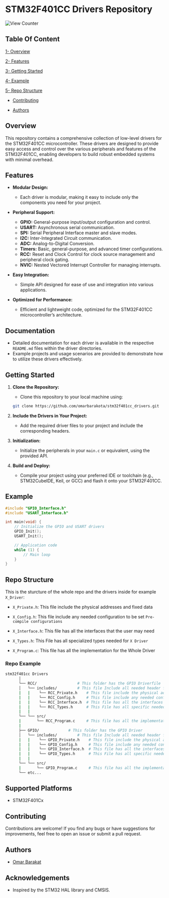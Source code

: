 # STM32F401CC Drivers Repository
![View Counter](https://komarev.com/ghpvc/?username=omarbarakota&label=REPO+VIEWS&color=104de6&style=for-the-badge&base=30&abbreviated=true)

## Table Of Content

[1- Overview](#fverview)

[2- Features](#2--features)

[3- Getting Started](#getting-started)

[4- Example](#example)

[5- Repo Structure](#repo-structure)

- [Contributing](#contributing)

- [Authors](#authors)


## Overview

This repository contains a comprehensive collection of low-level drivers for the STM32F401CC microcontroller. These drivers are designed to provide easy access and control over the various peripherals and features of the STM32F401CC, enabling developers to build robust embedded systems with minimal overhead.

## Features

- **Modular Design:**
  - Each driver is modular, making it easy to include only the components you need for your project.

- **Peripheral Support:**
  - **GPIO:** General-purpose input/output configuration and control.
  - **USART:** Asynchronous serial communication.
  - **SPI:** Serial Peripheral Interface master and slave modes.
  - **I2C:** Inter-Integrated Circuit communication.
  - **ADC:** Analog-to-Digital Conversion.
  - **Timers:** Basic, general-purpose, and advanced timer configurations.
  - **RCC:** Reset and Clock Control for clock source management and peripheral clock gating.
  - **NVIC:** Nested Vectored Interrupt Controller for managing interrupts.

- **Easy Integration:**
  - Simple API designed for ease of use and integration into various applications.

- **Optimized for Performance:**
  - Efficient and lightweight code, optimized for the STM32F401CC microcontroller’s architecture.

## Documentation

- Detailed documentation for each driver is available in the respective `README.md` files within the driver directories.
- Example projects and usage scenarios are provided to demonstrate how to utilize these drivers effectively.

## Getting Started

1. **Clone the Repository:**
   - Clone this repository to your local machine using:
   ```bash
   git clone https://github.com/omarbarakota/stm32f401cc_drivers.git
   ```

2. **Include the Drivers in Your Project:**
   - Add the required driver files to your project and include the corresponding headers.

3. **Initialization:**
   - Initialize the peripherals in your `main.c` or equivalent, using the provided API.

4. **Build and Deploy:**
   - Compile your project using your preferred IDE or toolchain (e.g., STM32CubeIDE, Keil, or GCC) and flash it onto your STM32F401CC.

## Example

```c
#include "GPIO_Interface.h"
#include "USART_Interface.h"

int main(void) {
    // Initialize the GPIO and USART drivers
    GPIO_Init();
    USART_Init();

    // Application code
    while (1) {
        // Main loop
    }
}
```


## Repo Structure

This is the sturcture of the whole repo and the drivers inside for example `X_Driver`:

- `X_Private.h`: This file include the physical addresses and fixed data
- `X_Config.h`:  This file include any needed configuration to be set `Pre-compile configurations`
- `X_Interface.h`: This file has all the interfaces that the user may need
- `X_Types.h`: This File has all specialized types needed for `X Driver` 

- `X_Program.c`: This file has all the implementation for the Whole Driver

### Repo Example

````bash
stm32f401cc Drivers
      │
      └── RCC/                  # This folder has the GPIO Driverfile
      │   └── includes/         # This file Include all needed header files for RCC
      |   |    └── RCC_Private.h    # This file include the physical addresses
      |   |    └── RCC_Config.h     # This file include any needed configuration
      |   |    └── RCC_Interface.h  # This file has all the interfaces that the user may need
      |   |    └── RCC_Types.h      # This File has all specific needed types for RCC Driver 
      |   |
      └── └── src/      
      |       └── RCC_Program.c     # This file has all the implementation for the RCC Driver
      |
      ├── GPIO/             # This folder has the GPIO Driver
      │   └── includes/         # This file Include all needed header files for GPIO
      |   |    └── GPIO_Private.h    # This file include the physical addresses
      |   |    └── GPIO_Config.h     # This file include any needed configuration
      |   |    └── GPIO_Interface.h  # This file has all the interfaces that the user may need
      |   |    └── GPIO_Types.h      # This File has all specific needed types for RCC Driver       
      |   |
      └── └── src/       
      |       └── GPIO_Program.c     # This file has all the implementation for the RCC Driver
      └── etc...
````
## Supported Platforms

- STM32F401Cx


## Contributing

Contributions are welcome! If you find any bugs or have suggestions for improvements, feel free to open an issue or submit a pull request.

## Authors

- [Omar Barakat](https://github.com/omarbarakota)

## Acknowledgements

- Inspired by the STM32 HAL library and CMSIS.






